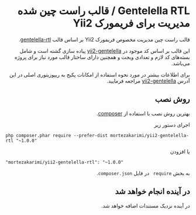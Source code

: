 <div dir="rtl" align="right">

 Gentelella RTL / قالب راست چین شده مدیریت برای فریمورک Yii2
======================================================
قالب راست چین مدیریت مخصوص فریمورک Yii2  بر اساس قالب [gentelella-rtl](https://github.com/mortezakarimi/gentelella-rtl).

این قالب بر اساس کد موجود در [yii2-gentelella](https://github.com/yiister/yii2-gentelella) پیاده سازی گشته است و شامل بسته‌های کد لازم و تعدادی ویجت و همچنین دارای ساختار قالب مورد نیاز برای پروژه می‌باشد.

برای اطلاعات بیشتر در مورد نحوه استفاده از امکانات پکیج به ریپوزیتوری اصلی در این آدرس  [yii2-gentelella](https://github.com/yiister/yii2-gentelella) مراجعه فرمایید.

روش نصب
------------

بهترین روش نصب با استفاده از  [composer](http://getcomposer.org/download/).

اجرای دستور زیر

<div dir="LTR" align="left" style="direction:ltr;text-align:left;">

```
php composer.phar require --prefer-dist mortezakarimi/yii2-gentelella-rtl "~1.0.0"
```

</div>

یا افزودن

<div dir="LTR" align="left" style="direction:ltr;text-align:left;">

```
"mortezakarimi/yii2-gentelella-rtl": "~1.0.0‍"
```

</div>

به بخش `require ` در فایل `composer.json`.

در آینده انجام خواهد شد
---------------
در آینده نزدیک مستندات اضافه خواهد شد.
